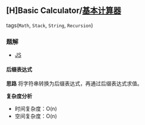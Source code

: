 ## [H]Basic Calculator/[基本计算器](https://leetcode-cn.com/problems/basic-calculator/)
tags(`Math`, `Stack`, `String`, `Recursion`)
### 题解
+ [JS](../../codes/js/problems/256/224.js)

#### 后缀表达式
**思路**
将字符串转换为后缀表达式，再通过后缀表达式求值。

**复杂度分析**
+ 时间复杂度：O(n)
+ 空间复杂度：O(n)